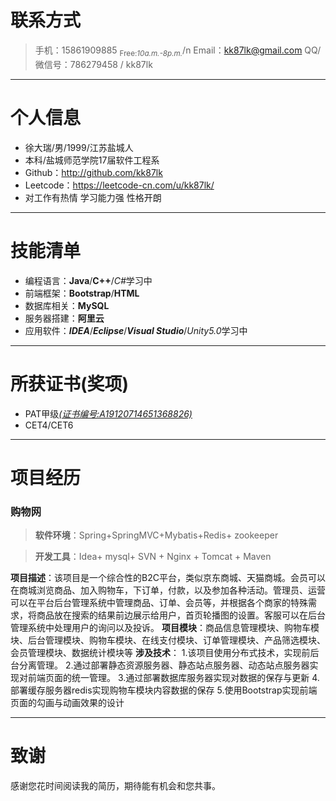 # 联系方式
> 手机：15861909885    <sub>Free:*10a.m.-8p.m.*</sub>/n
> Email：kk87lk@gmail.com 
> QQ/微信号：786279458 / kk87lk

---
# 个人信息
 - 徐大瑞/男/1999/江苏盐城人
 - 本科/盐城师范学院17届软件工程系
 - Github：http://github.com/kk87lk 
 - Leetcode：https://leetcode-cn.com/u/kk87lk/
 - 对工作有热情 学习能力强 性格开朗

---
# 技能清单
- 编程语言：**Java**/**C++**/*C#*<kbd>学习中</kbd>
- 前端框架：**Bootstrap**/**HTML**
- 数据库相关：**MySQL**
- 服务器搭建：**阿里云**
- 应用软件：**_IDEA_**/**_Eclipse_**/**_Visual Studio_**/*Unity5.0*<kbd>学习中</kbd>

---
# 所获证书(奖项)
- PAT甲级[*(证书编号:A19120714651368826)*](https://www.patest.cn/certificates)
- CET4/CET6

---
# 项目经历
### 购物网                      
>**软件环境**：Spring+SpringMVC+Mybatis+Redis+ zookeeper

>**开发工具**：Idea+ mysql+ SVN + Nginx + Tomcat + Maven

**项目描述**：该项目是一个综合性的B2C平台，类似京东商城、天猫商城。会员可以在商城浏览商品、加入购物车，下订单，付款，以及参加各种活动。管理员、运营可以在平台后台管理系统中管理商品、订单、会员等，并根据各个商家的特殊需求，将商品放在搜索的结果前边展示给用户，首页轮播图的设置。客服可以在后台管理系统中处理用户的询问以及投诉。
**项目模块**：商品信息管理模块、购物车模块、后台管理模块、购物车模块、在线支付模块、订单管理模块、产品筛选模块、会员管理模块、数据统计模块等
**涉及技术**：
1.该项目使用分布式技术，实现前后台分离管理。
2.通过部署静态资源服务器、静态站点服务器、动态站点服务器实现对前端页面的统一管理。
3.通过部署数据库服务器实现对数据的保存与更新
4.部署缓存服务器redis实现购物车模块内容数据的保存
5.使用Bootstrap实现前端页面的勾画与动画效果的设计

---
# 致谢
感谢您花时间阅读我的简历，期待能有机会和您共事。

